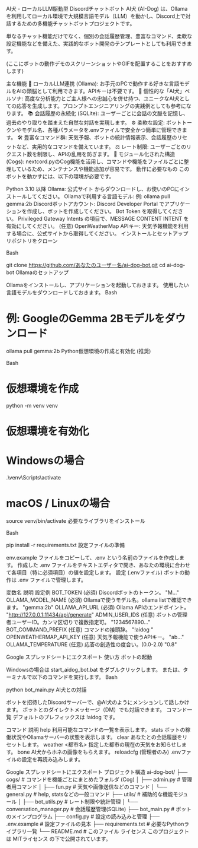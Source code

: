 AI犬 - ローカルLLM駆動型 Discordチャットボット
AI犬 (AI-Dog) は、Ollama を利用してローカル環境で大規模言語モデル（LLM）を動かし、Discord上で対話するための多機能チャットボットプロジェクトです。

単なるチャット機能だけでなく、個別の会話履歴管理、豊富なコマンド、柔軟な設定機能などを備えた、実践的なボット開発のテンプレートとしても利用できます。

(ここにボットの動作デモのスクリーンショットやGIFを配置することをおすすめします)

主な機能
🧠 ローカルLLM連携 (Ollama): お手元のPCで動作する好きな言語モデルをAIの頭脳として利用できます。APIキーは不要です。
🐾 個性的な「AI犬」ペルソナ: 高度な分析能力とご主人様への忠誠心を併せ持つ、ユニークなAI犬としての応答を生成します。プロンプトエンジニアリングの実践例としても参考になります。
📚 会話履歴の永続化 (SQLite): ユーザーごとに会話の文脈を記憶し、過去のやり取りを踏まえた自然な対話を実現します。
⚙️ 柔軟な設定: ボットトークンやモデル名、各種パラメータを.envファイルで安全かつ簡単に管理できます。
🛠️ 豊富なコマンド群: 天気予報、ボットの統計情報表示、会話履歴のリセットなど、実用的なコマンドを備えています。
⚖️ レート制限: ユーザーごとのリクエスト数を制限し、APIの乱用を防ぎます。
📂 モジュール化された構造 (Cogs): nextcord.pyのCog機能を活用し、コマンドや機能をファイルごとに整理しているため、メンテナンスや機能追加が容易です。
動作に必要なもの
このボットを動かすには、以下の環境が必要です。

Python 3.10 以降
Ollama: 公式サイト からダウンロードし、お使いのPCにインストールしてください。
Ollamaで利用する言語モデル: 例: ollama pull gemma:2b
Discordボットアカウント:
Discord Developer Portal でアプリケーションを作成し、ボットを作成してください。
Bot Token を取得してください。
Privileged Gateway Intents の項目で、MESSAGE CONTENT INTENT を有効にしてください。
(任意) OpenWeatherMap APIキー: 天気予報機能を利用する場合に、公式サイトから取得してください。
インストールとセットアップ
リポジトリをクローン

Bash

git clone https://github.com/あなたのユーザー名/ai-dog-bot.git
cd ai-dog-bot
Ollamaのセットアップ

Ollamaをインストールし、アプリケーションを起動しておきます。
使用したい言語モデルをダウンロードしておきます。
Bash

# 例: GoogleのGemma 2Bモデルをダウンロード
ollama pull gemma:2b
Python仮想環境の作成と有効化 (推奨)

Bash

# 仮想環境を作成
python -m venv venv

# 仮想環境を有効化
# Windowsの場合
.\venv\Scripts\activate
# macOS / Linuxの場合
source venv/bin/activate
必要なライブラリをインストール

Bash

pip install -r requirements.txt
設定ファイルの準備

env.example ファイルをコピーして、.env という名前のファイルを作成します。
作成した .env ファイルをテキストエディタで開き、あなたの環境に合わせて各項目（特に必須項目）の値を設定します。
設定 (.envファイル)
ボットの動作は .env ファイルで管理します。

変数名	説明	設定例
BOT_TOKEN	(必須) Discordボットのトークン。	"M..."
OLLAMA_MODEL_NAME	(必須) Ollamaで使うモデル名。ollama listで確認できます。	"gemma:2b"
OLLAMA_API_URL	(必須) Ollama APIのエンドポイント。	"http://127.0.0.1:11434/api/generate"
ADMIN_USER_IDS	(任意) ボットの管理者ユーザーID。カンマ区切りで複数指定可。	"1234567890..."
BOT_COMMAND_PREFIX	(任意) コマンドの接頭辞。	"!aidog "
OPENWEATHERMAP_API_KEY	(任意) 天気予報機能で使うAPIキー。	"ab..."
OLLAMA_TEMPERATURE	(任意) 応答の創造性の度合い。(0.0-2.0)	"0.8"

Google スプレッドシートにエクスポート
使い方
ボットの起動

Windowsの場合は start_aidog_bot.bat をダブルクリックします。
または、ターミナルで以下のコマンドを実行します。
Bash

python bot_main.py
AI犬との対話

ボットを招待したDiscordサーバーで、@AI犬のようにメンションして話しかけます。
ボットとのダイレクトメッセージ（DM）でも対話できます。
コマンド一覧
デフォルトのプレフィックスは !aidog です。

コマンド	説明
help	利用可能なコマンドの一覧を表示します。
stats	ボットの稼働状況やOllamaサーバーの状態を表示します。
clear	あなたとの会話履歴をリセットします。
weather <都市名>	指定した都市の現在の天気をお知らせします。
bone	AI犬からホネの画像をもらえます。
reloadcfg	(管理者のみ) .envファイルの設定を再読み込みします。

Google スプレッドシートにエクスポート
プロジェクト構造
ai-dog-bot/
├── cogs/                 # コマンドを機能ごとにまとめたフォルダ (Cog)
│   ├── admin.py          # 管理者用コマンド
│   ├── fun.py            # 天気や画像送信などのコマンド
│   └── general.py        # help, statsなどの一般コマンド
├── utils/                # 補助的な機能モジュール
│   ├── bot_utils.py      # レート制限や統計管理
│   └── conversation_manager.py # 会話履歴管理(SQLite)
├── bot_main.py           # ボットのメインプログラム
├── config.py             # 設定の読み込みと管理
├── .env.example          # 設定ファイルの見本
├── requirements.txt      # 必要なPythonライブラリ一覧
└── README.md             # このファイル
ライセンス
このプロジェクトは MITライセンス の下で公開されています。
